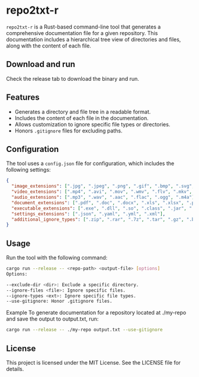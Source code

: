 # repo2txt-r

`repo2txt-r` is a Rust-based command-line tool that generates a comprehensive documentation file for a given repository. This documentation includes a hierarchical tree view of directories and files, along with the content of each file.

## Download and run

Check the release tab to download the binary and run.

## Features

- Generates a directory and file tree in a readable format.
- Includes the content of each file in the documentation.
- Allows customization to ignore specific file types or directories.
- Honors `.gitignore` files for excluding paths.

## Configuration

The tool uses a `config.json` file for configuration, which includes the following settings:

```json
{
  "image_extensions": [".jpg", ".jpeg", ".png", ".gif", ".bmp", ".svg", ".tiff", ".webp"],
  "video_extensions": [".mp4", ".avi", ".mov", ".wmv", ".flv", ".mkv", ".webm"],
  "audio_extensions": [".mp3", ".wav", ".aac", ".flac", ".ogg", ".m4a"],
  "document_extensions": [".pdf", ".doc", ".docx", ".xls", ".xlsx", ".ppt", ".pptx"],
  "executable_extensions": [".exe", ".dll", ".so", ".class", ".jar", ".pyc"],
  "settings_extensions": [".json", ".yaml", ".yml", ".xml"],
  "additional_ignore_types": [".zip", ".rar", ".7z", ".tar", ".gz", ".bz2", ".bin", ".dat", ".db", ".log"]
}
```

## Usage

Run the tool with the following command:

```sh
cargo run --release -- <repo-path> <output-file> [options]
Options:

--exclude-dir <dir>: Exclude a specific directory.
--ignore-files <file>: Ignore specific files.
--ignore-types <ext>: Ignore specific file types.
--use-gitignore: Honor .gitignore files.
```

Example
To generate documentation for a repository located at ./my-repo and save the output to output.txt, run:

```sh
cargo run --release -- ./my-repo output.txt --use-gitignore
```

## License

This project is licensed under the MIT License. See the LICENSE file for details.
